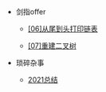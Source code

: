 - 剑指offer
  - [[06]从尾到头打印链表](/blog/剑指/[剑指Offer06]从尾到头打印链表.md)
  
  - [[07]重建二叉树](/blog/剑指/[剑指Offer07]重建二叉树.md)

- 琐碎杂事
  - [2021总结](/blog/diary/2021.md)

